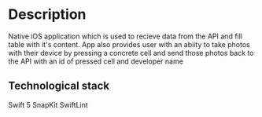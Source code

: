 # Description
Native iOS application which is used to recieve data from the API and fill table with it's content. App also provides user with an abiity to take photos with their device by pressing a concrete cell and send those photos back to the API with an id of pressed cell and developer name
## Technological stack
Swift 5
SnapKit
SwiftLint



